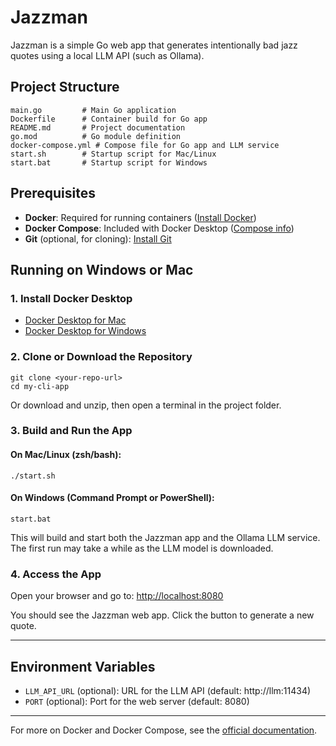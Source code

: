 # Jazzman

Jazzman is a simple Go web app that generates intentionally bad jazz quotes using a local LLM API (such as Ollama).

## Project Structure

```
main.go         # Main Go application
Dockerfile      # Container build for Go app
README.md       # Project documentation
go.mod          # Go module definition
docker-compose.yml # Compose file for Go app and LLM service
start.sh        # Startup script for Mac/Linux
start.bat       # Startup script for Windows
```

## Prerequisites

- **Docker**: Required for running containers ([Install Docker](https://docs.docker.com/get-docker/))
- **Docker Compose**: Included with Docker Desktop ([Compose info](https://docs.docker.com/compose/))
- **Git** (optional, for cloning): [Install Git](https://git-scm.com/downloads)

## Running on Windows or Mac

### 1. Install Docker Desktop
- [Docker Desktop for Mac](https://docs.docker.com/desktop/install/mac/)
- [Docker Desktop for Windows](https://docs.docker.com/desktop/install/windows-install/)

### 2. Clone or Download the Repository

```
git clone <your-repo-url>
cd my-cli-app
```
Or download and unzip, then open a terminal in the project folder.

### 3. Build and Run the App

#### On Mac/Linux (zsh/bash):

```
./start.sh
```

#### On Windows (Command Prompt or PowerShell):

```
start.bat
```

This will build and start both the Jazzman app and the Ollama LLM service. The first run may take a while as the LLM model is downloaded.

### 4. Access the App

Open your browser and go to: [http://localhost:8080](http://localhost:8080)

You should see the Jazzman web app. Click the button to generate a new quote.

---

## Environment Variables

- `LLM_API_URL` (optional): URL for the LLM API (default: http://llm:11434)
- `PORT` (optional): Port for the web server (default: 8080)

---

For more on Docker and Docker Compose, see the [official documentation](https://docs.docker.com/get-started/).

